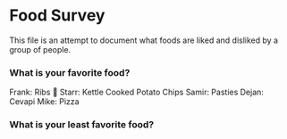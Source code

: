 # Food Survey

This file is an attempt to document what foods are liked and disliked by a group of people.

### What is your favorite food?
Frank: Ribs :meat_on_bone:
Starr: Kettle Cooked Potato Chips
Samir: Pasties
Dejan: Cevapi
Mike: Pizza

### What is your least favorite food?
